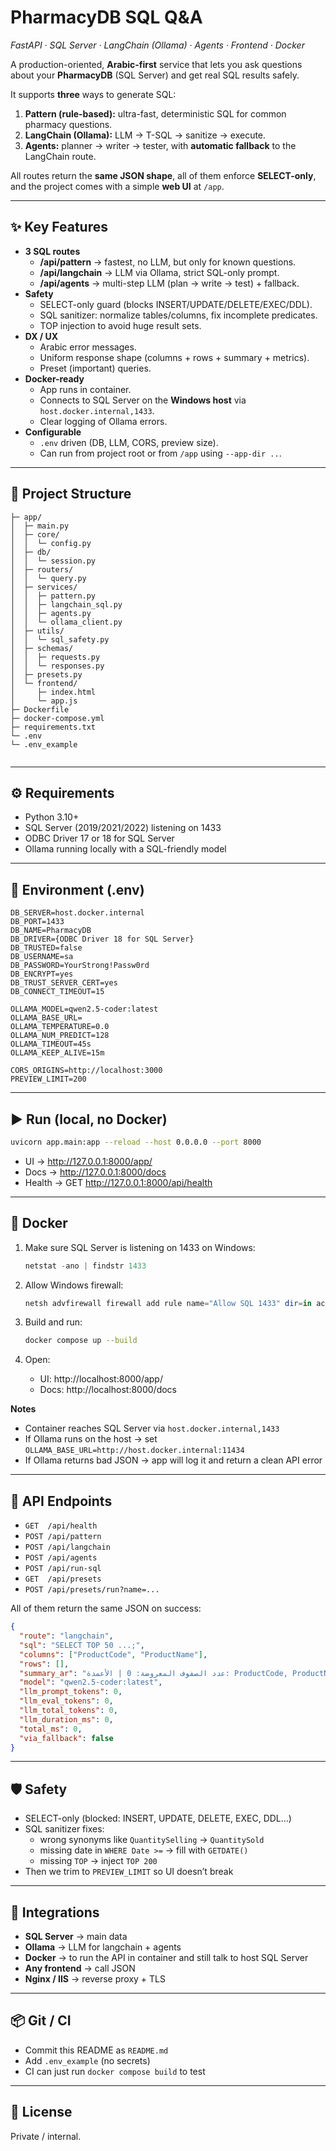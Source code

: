 # PharmacyDB SQL Q&A
_FastAPI · SQL Server · LangChain (Ollama) · Agents · Frontend · Docker_

A production-oriented, **Arabic-first** service that lets you ask questions about your **PharmacyDB** (SQL Server) and get real SQL results safely.

It supports **three** ways to generate SQL:

1. **Pattern (rule-based):** ultra-fast, deterministic SQL for common pharmacy questions.
2. **LangChain (Ollama):** LLM → T-SQL → sanitize → execute.
3. **Agents:** planner → writer → tester, with **automatic fallback** to the LangChain route.

All routes return the **same JSON shape**, all of them enforce **SELECT-only**, and the project comes with a simple **web UI** at `/app`.

---

## ✨ Key Features

- **3 SQL routes**
  - **/api/pattern** → fastest, no LLM, but only for known questions.
  - **/api/langchain** → LLM via Ollama, strict SQL-only prompt.
  - **/api/agents** → multi-step LLM (plan → write → test) + fallback.
- **Safety**
  - SELECT-only guard (blocks INSERT/UPDATE/DELETE/EXEC/DDL).
  - SQL sanitizer: normalize tables/columns, fix incomplete predicates.
  - TOP injection to avoid huge result sets.
- **DX / UX**
  - Arabic error messages.
  - Uniform response shape (columns + rows + summary + metrics).
  - Preset (important) queries.
- **Docker-ready**
  - App runs in container.
  - Connects to SQL Server on the **Windows host** via `host.docker.internal,1433`.
  - Clear logging of Ollama errors.
- **Configurable**
  - `.env` driven (DB, LLM, CORS, preview size).
  - Can run from project root or from `/app` using `--app-dir ..`.

---

## 🧱 Project Structure

```text
├─ app/
│  ├─ main.py
│  ├─ core/
│  │  └─ config.py
│  ├─ db/
│  │  └─ session.py
│  ├─ routers/
│  │  └─ query.py
│  ├─ services/
│  │  ├─ pattern.py
│  │  ├─ langchain_sql.py
│  │  ├─ agents.py
│  │  └─ ollama_client.py
│  ├─ utils/
│  │  └─ sql_safety.py
│  ├─ schemas/
│  │  ├─ requests.py
│  │  └─ responses.py
│  ├─ presets.py
│  └─ frontend/
│     ├─ index.html
│     └─ app.js
├─ Dockerfile
├─ docker-compose.yml
├─ requirements.txt
└─ .env
└─ .env_example


```

---

## ⚙️ Requirements

- Python 3.10+
- SQL Server (2019/2021/2022) listening on 1433
- ODBC Driver 17 or 18 for SQL Server
- Ollama running locally with a SQL-friendly model

---

## 🔐 Environment (.env)

```env
DB_SERVER=host.docker.internal
DB_PORT=1433
DB_NAME=PharmacyDB
DB_DRIVER={ODBC Driver 18 for SQL Server}
DB_TRUSTED=false
DB_USERNAME=sa
DB_PASSWORD=YourStrong!Passw0rd
DB_ENCRYPT=yes
DB_TRUST_SERVER_CERT=yes
DB_CONNECT_TIMEOUT=15

OLLAMA_MODEL=qwen2.5-coder:latest
OLLAMA_BASE_URL=
OLLAMA_TEMPERATURE=0.0
OLLAMA_NUM_PREDICT=128
OLLAMA_TIMEOUT=45s
OLLAMA_KEEP_ALIVE=15m

CORS_ORIGINS=http://localhost:3000
PREVIEW_LIMIT=200
```

---

## ▶️ Run (local, no Docker)

```bash
uvicorn app.main:app --reload --host 0.0.0.0 --port 8000
```

- UI → http://127.0.0.1:8000/app/
- Docs → http://127.0.0.1:8000/docs
- Health → GET http://127.0.0.1:8000/api/health

---

## 🐳 Docker

1. Make sure SQL Server is listening on 1433 on Windows:

   ```powershell
   netstat -ano | findstr 1433
   ```

2. Allow Windows firewall:

   ```powershell
   netsh advfirewall firewall add rule name="Allow SQL 1433" dir=in action=allow protocol=TCP localport=1433
   ```

3. Build and run:

   ```bash
   docker compose up --build
   ```

4. Open:
   - UI:   http://localhost:8000/app/
   - Docs: http://localhost:8000/docs

**Notes**

- Container reaches SQL Server via `host.docker.internal,1433`
- If Ollama runs on the host → set `OLLAMA_BASE_URL=http://host.docker.internal:11434`
- If Ollama returns bad JSON → app will log it and return a clean API error

---

## 🔗 API Endpoints

- `GET  /api/health`
- `POST /api/pattern`
- `POST /api/langchain`
- `POST /api/agents`
- `POST /api/run-sql`
- `GET  /api/presets`
- `POST /api/presets/run?name=...`

All of them return the same JSON on success:

```json
{
  "route": "langchain",
  "sql": "SELECT TOP 50 ...;",
  "columns": ["ProductCode", "ProductName"],
  "rows": [],
  "summary_ar": "عدد الصفوف المعروضة: 0 | الأعمدة: ProductCode, ProductName",
  "model": "qwen2.5-coder:latest",
  "llm_prompt_tokens": 0,
  "llm_eval_tokens": 0,
  "llm_total_tokens": 0,
  "llm_duration_ms": 0,
  "total_ms": 0,
  "via_fallback": false
}
```

---

## 🛡️ Safety

- SELECT-only (blocked: INSERT, UPDATE, DELETE, EXEC, DDL…)
- SQL sanitizer fixes:
  - wrong synonyms like `QuantitySelling` → `QuantitySold`
  - missing date in `WHERE Date >=` → fill with `GETDATE()`
  - missing `TOP` → inject `TOP 200`
- Then we trim to `PREVIEW_LIMIT` so UI doesn’t break

---

## 🧠 Integrations

- **SQL Server** → main data
- **Ollama** → LLM for langchain + agents
- **Docker** → to run the API in container and still talk to host SQL Server
- **Any frontend** → call JSON
- **Nginx / IIS** → reverse proxy + TLS

---

## 📦 Git / CI

- Commit this README as `README.md`
- Add `.env_example` (no secrets)
- CI can just run `docker compose build` to test

---

## 📄 License

Private / internal.
